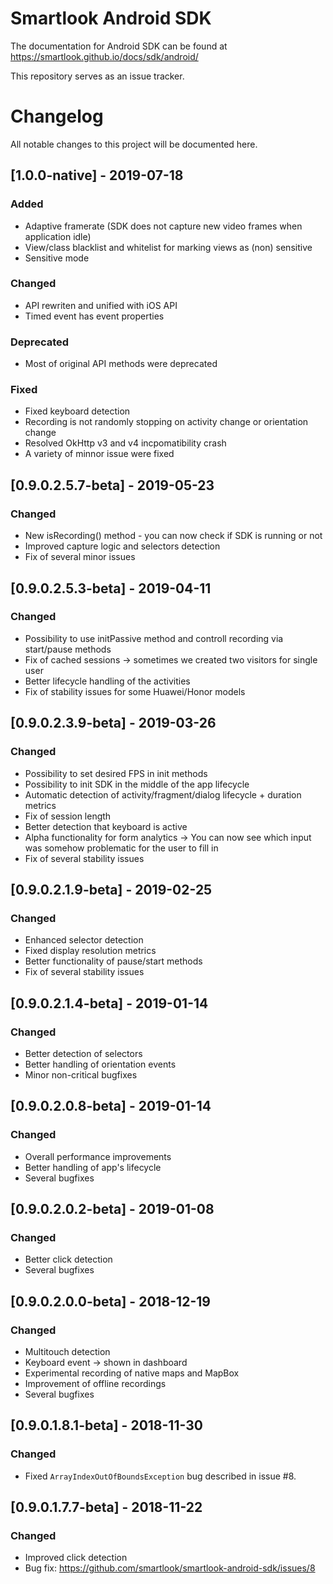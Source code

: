 # Smartlook Android SDK

The documentation for Android SDK can be found at https://smartlook.github.io/docs/sdk/android/

This repository serves as an issue tracker.

# Changelog
All notable changes to this project will be documented here.

## [1.0.0-native] - 2019-07-18

### Added
- Adaptive framerate (SDK does not capture new video frames when application idle)
- View/class blacklist and whitelist for marking views as (non) sensitive
- Sensitive mode

### Changed
- API rewriten and unified with iOS API
- Timed event has event properties

### Deprecated
- Most of original API methods were deprecated

### Fixed
- Fixed keyboard detection
- Recording is not randomly stopping on activity change or orientation change
- Resolved OkHttp v3 and v4 incpomatibility crash
- A variety of minnor issue were fixed

## [0.9.0.2.5.7-beta] - 2019-05-23
### Changed
- New isRecording() method - you can now check if SDK is running or not
- Improved capture logic and selectors detection
- Fix of several minor issues


## [0.9.0.2.5.3-beta] - 2019-04-11
### Changed
- Possibility to use initPassive method and controll recording via start/pause methods
- Fix of cached sessions -> sometimes we created two visitors for single user
- Better lifecycle handling of the activities
- Fix of stability issues for some Huawei/Honor models


## [0.9.0.2.3.9-beta] - 2019-03-26
### Changed
- Possibility to set desired FPS in init methods
- Possibility to init SDK in the middle of the app lifecycle
- Automatic detection of activity/fragment/dialog lifecycle + duration metrics
- Fix of session length
- Better detection that keyboard is active
- Alpha functionality for form analytics -> You can now see which input was somehow problematic for the user to fill in
- Fix of several stability issues


## [0.9.0.2.1.9-beta] - 2019-02-25
### Changed
- Enhanced selector detection
- Fixed display resolution metrics
- Better functionality of pause/start methods
- Fix of several stability issues


## [0.9.0.2.1.4-beta] - 2019-01-14
### Changed
- Better detection of selectors
- Better handling of orientation events
- Minor non-critical bugfixes


## [0.9.0.2.0.8-beta] - 2019-01-14
### Changed
- Overall performance improvements
- Better handling of app's lifecycle
- Several bugfixes


## [0.9.0.2.0.2-beta] - 2019-01-08
### Changed
- Better click detection
- Several bugfixes


## [0.9.0.2.0.0-beta] - 2018-12-19
### Changed
- Multitouch detection
- Keyboard event -> shown in dashboard
- Experimental recording of native maps and MapBox
- Improvement of offline recordings
- Several bugfixes


## [0.9.0.1.8.1-beta] - 2018-11-30
### Changed
- Fixed `ArrayIndexOutOfBoundsException` bug described in issue #8.


## [0.9.0.1.7.7-beta] - 2018-11-22
### Changed
- Improved click detection
- Bug fix: https://github.com/smartlook/smartlook-android-sdk/issues/8

